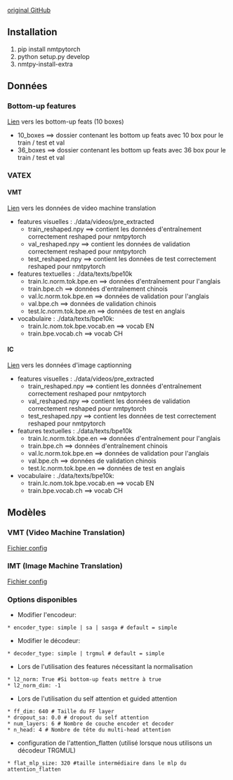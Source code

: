 [original GitHub](https://github.com/lium-lst/nmtpytorch)

## Installation
1) pip install nmtpytorch
2) python setup.py develop
3) nmtpy-install-extra

## Données
### Bottom-up features
[Lien](https://drive.google.com/open?id=1_GRCkKv-E83QhsleukbM0mUpIg144V5J) vers les bottom-up feats (10 boxes)

* 10_boxes ==> dossier contenant les bottom up feats avec 10 box pour le train / test et val
* 36_boxes ==> dossier contenant les bottom up feats avec 36 box pour le train / test et val

### VATEX
#### VMT
[Lien](https://drive.google.com/open?id=1F84VDIsVVPxGlBc3g2SnxpBGebojy_Vv) vers les données de video machine translation

* features visuelles : ./data/videos/pre_extracted
  * train_reshaped.npy ==> contient les données d'entraînement correctement reshaped pour nmtpytorch
  * val_reshaped.npy ==> contient les données de validation correctement reshaped pour nmtpytorch
  * test_reshaped.npy ==> contient les données de test correctement reshaped pour nmtpytorch
* features textuelles : ./data/texts/bpe10k
  * train.lc.norm.tok.bpe.en ==> données d'entraînement pour l'anglais
  * train.bpe.ch ==> données d'entraînement chinois
  * val.lc.norm.tok.bpe.en ==> données de validation pour l'anglais
  * val.bpe.ch ==> données de validation chinois
  * test.lc.norm.tok.bpe.en ==> données de test en anglais
* vocabulaire : ./data/texts/bpe10k:
  * train.lc.nom.tok.bpe.vocab.en ==> vocab EN
  * train.bpe.vocab.ch ==> vocab CH


#### IC
[Lien](https://drive.google.com/open?id=1tPP6SQGMku8O4MPzosPE4HWOhzvlaeK6) vers les données d'image captionning

* features visuelles : ./data/videos/pre_extracted
  * train_reshaped.npy ==> contient les données d'entraînement correctement reshaped pour nmtpytorch
  * val_reshaped.npy ==> contient les données de validation correctement reshaped pour nmtpytorch
  * test_reshaped.npy ==> contient les données de test correctement reshaped pour nmtpytorch
* features textuelles : ./data/texts/bpe10k
  * train.lc.norm.tok.bpe.en ==> données d'entraînement pour l'anglais
  * train.bpe.ch ==> données d'entraînement chinois
  * val.lc.norm.tok.bpe.en ==> données de validation pour l'anglais
  * val.bpe.ch ==> données de validation chinois
  * test.lc.norm.tok.bpe.en ==> données de test en anglais
* vocabulaire : ./data/texts/bpe10k:
  * train.lc.nom.tok.bpe.vocab.en ==> vocab EN
  * train.bpe.vocab.ch ==> vocab CH

## Modèles

### VMT (Video Machine Translation)

[Fichier config](https://github.com/YnsOzt/umons_mnmt/blob/master/nmtpytorch/examples/VMT.conf)

### IMT (Image Machine Translation)

[Fichier config](https://github.com/YnsOzt/umons_mnmt/blob/master/nmtpytorch/examples/IMT.conf)

### Options disponibles
* Modifier l'encodeur:
```
* encoder_type: simple | sa | sasga # default = simple
```

* Modifier le décodeur:
```
* decoder_type: simple | trgmul # default = simple
```


* Lors de l'utilisation des features nécessitant la normalisation
```
* l2_norm: True #Si bottom-up feats mettre à true
* l2_norm_dim: -1
```

* Lors de l'utilisation du self attention et guided attention
```
* ff_dim: 640 # Taille du FF layer
* dropout_sa: 0.0 # dropout du self attention
* num_layers: 6 # Nombre de couche encoder et decoder
* n_head: 4 # Nombre de tête du multi-head attention
```

* configuration de l'attention_flatten (utilisé lorsque nous utilisons un décodeur TRGMUL)
```
* flat_mlp_size: 320 #taille intermédiaire dans le mlp du attention_flatten
```

